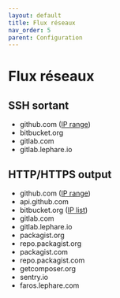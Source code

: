 ```yaml
---
layout: default
title: Flux réseaux
nav_order: 5
parent: Configuration
---
```


# Flux réseaux

## SSH sortant

 * github.com ([IP range](https://help.github.com/articles/what-ip-addresses-does-github-use-that-i-should-whitelist))
 * bitbucket.org
 * gitlab.com
 * gitlab.lephare.io

## HTTP/HTTPS output

 * github.com ([IP range](https://help.github.com/articles/what-ip-addresses-does-github-use-that-i-should-whitelist))
 * api.github.com
 * bitbucket.org ([IP list](https://confluence.atlassian.com/bitbucket/what-are-the-bitbucket-cloud-ip-addresses-i-should-use-to-configure-my-corporate-firewall-343343385.html))
 * gitlab.com
 * gitlab.lephare.io
 * packagist.org
 * repo.packagist.org
 * packagist.com
 * repo.packagist.com
 * getcomposer.org
 * sentry.io
 * faros.lephare.com